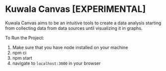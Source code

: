 # Kuwala Canvas [EXPERIMENTAL]

Kuwala Canvas aims to be an intuitive tools to create a data analysis starting from collecting data
from data sources until visualizing it in graphs.

To Run the Project:

1. Make sure that you have node installed on your machine
2. npm ci
3. npm start
4. navigate to `localhost:3000` in your browser
